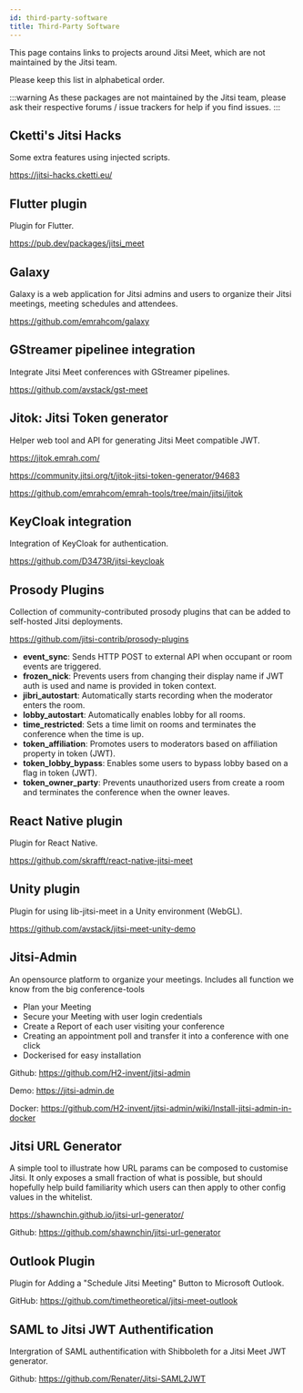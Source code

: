 ```yaml
---
id: third-party-software
title: Third-Party Software
---
```


This page contains links to projects around Jitsi Meet, which are not maintained
by the Jitsi team.

Please keep this list in alphabetical order.

:::warning
As these packages are not maintained by the Jitsi team, please ask
their respective forums / issue trackers for help if you find issues.
:::

## Cketti's Jitsi Hacks

Some extra features using injected scripts.

https://jitsi-hacks.cketti.eu/

## Flutter plugin

Plugin for Flutter.

https://pub.dev/packages/jitsi_meet

## Galaxy

Galaxy is a web application for Jitsi admins and users to organize their Jitsi
meetings, meeting schedules and attendees.

https://github.com/emrahcom/galaxy

## GStreamer pipelinee integration

Integrate Jitsi Meet conferences with GStreamer pipelines.

https://github.com/avstack/gst-meet

## Jitok: Jitsi Token generator

Helper web tool and API for generating Jitsi Meet compatible JWT.

https://jitok.emrah.com/

https://community.jitsi.org/t/jitok-jitsi-token-generator/94683

https://github.com/emrahcom/emrah-tools/tree/main/jitsi/jitok

## KeyCloak integration

Integration of KeyCloak for authentication.

https://github.com/D3473R/jitsi-keycloak

## Prosody Plugins

Collection of community-contributed prosody plugins that can be added to self-hosted Jitsi deployments.

https://github.com/jitsi-contrib/prosody-plugins


- **event_sync**: Sends HTTP POST to external API when occupant or room events are triggered.
- **frozen_nick**: Prevents users from changing their display name if JWT auth is used and name is provided in token context.
- **jibri_autostart**: Automatically starts recording when the moderator enters the room.
- **lobby_autostart**: Automatically enables lobby for all rooms.
- **time_restricted**: Sets a time limit on rooms and terminates the conference when the time is up.
- **token_affiliation**: Promotes users to moderators based on affiliation property in token (JWT).
- **token_lobby_bypass**: Enables some users to bypass lobby based on a flag in token (JWT).
- **token_owner_party**: Prevents unauthorized users from create a room and terminates the conference when the owner leaves.

## React Native plugin

Plugin for React Native.

https://github.com/skrafft/react-native-jitsi-meet

## Unity plugin

Plugin for using lib-jitsi-meet in a Unity environment (WebGL).

https://github.com/avstack/jitsi-meet-unity-demo

## Jitsi-Admin

An opensource platform to organize your meetings. Includes all function we know
from the big conference-tools

- Plan your Meeting
- Secure your Meeting with user login credentials
- Create a Report of each user visiting your conference
- Creating an appointment poll and transfer it into a conference with one click
- Dockerised for easy installation

Github: https://github.com/H2-invent/jitsi-admin

Demo: https://jitsi-admin.de

Docker:
https://github.com/H2-invent/jitsi-admin/wiki/Install-jitsi-admin-in-docker

## Jitsi URL Generator

A simple tool to illustrate how URL params can be composed to customise Jitsi. It only exposes a small fraction of what
is possible, but should hopefully help build familiarity which users can then apply to other config values
in the whitelist.

https://shawnchin.github.io/jitsi-url-generator/

Github:  https://github.com/shawnchin/jitsi-url-generator

## Outlook Plugin

Plugin for Adding a "Schedule Jitsi Meeting" Button to Microsoft Outlook.

GitHub: https://github.com/timetheoretical/jitsi-meet-outlook

## SAML to Jitsi JWT Authentification

Intergration of SAML authentification with Shibboleth for a Jitsi Meet JWT
generator.

Github: https://github.com/Renater/Jitsi-SAML2JWT
